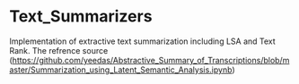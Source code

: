 # Text_Summarizers
Implementation of extractive text summarization including LSA and Text Rank.
The refrence source (https://github.com/yeedas/Abstractive_Summary_of_Transcriptions/blob/master/Summarization_using_Latent_Semantic_Analysis.ipynb)
